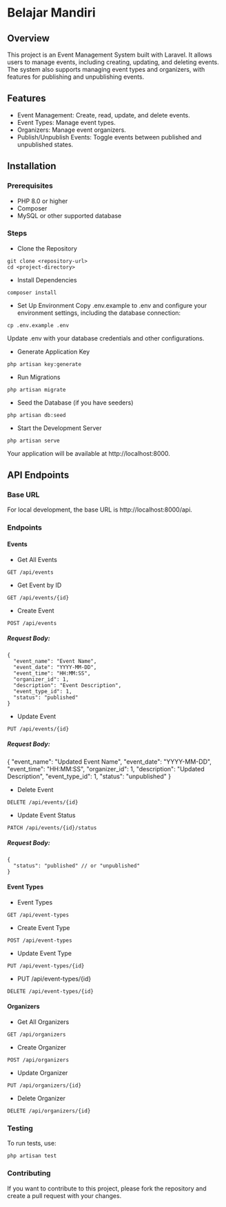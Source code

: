# Belajar Mandiri



## Overview

This project is an Event Management System built with Laravel. It allows users to manage events, including creating, updating, and deleting events. The system also supports managing event types and organizers, with features for publishing and unpublishing events.

## Features

- Event Management: Create, read, update, and delete events.
- Event Types: Manage event types.
- Organizers: Manage event organizers.
- Publish/Unpublish Events: Toggle events between published and unpublished states.

## Installation

### Prerequisites

- PHP 8.0 or higher
- Composer
- MySQL or other supported database

### Steps

- Clone the Repository

```
git clone <repository-url>
cd <project-directory>
```

- Install Dependencies

```
composer install
```

- Set Up Environment
Copy .env.example to .env and configure your environment settings, including the database connection:

```
cp .env.example .env
```

Update .env with your database credentials and other configurations.

- Generate Application Key
```
php artisan key:generate
```

- Run Migrations

```
php artisan migrate
```

- Seed the Database (if you have seeders)
```
php artisan db:seed
```

- Start the Development Server
```
php artisan serve
```

Your application will be available at http://localhost:8000.

## API Endpoints

### Base URL

For local development, the base URL is http://localhost:8000/api.

### Endpoints

#### Events

- Get All Events

```
GET /api/events
```

- Get Event by ID

```
GET /api/events/{id}
```

- Create Event

```
POST /api/events
```

##### Request Body:

```
{
  "event_name": "Event Name",
  "event_date": "YYYY-MM-DD",
  "event_time": "HH:MM:SS",
  "organizer_id": 1,
  "description": "Event Description",
  "event_type_id": 1,
  "status": "published"
}
```

- Update Event
```
PUT /api/events/{id}
```

##### Request Body:

{
  "event_name": "Updated Event Name",
  "event_date": "YYYY-MM-DD",
  "event_time": "HH:MM:SS",
  "organizer_id": 1,
  "description": "Updated Description",
  "event_type_id": 1,
  "status": "unpublished"
}

- Delete Event

```
DELETE /api/events/{id}
```

- Update Event Status

```
PATCH /api/events/{id}/status
```

##### Request Body:

```
{
  "status": "published" // or "unpublished"
}
```

#### Event Types

- Event Types

```
GET /api/event-types
```

- Create Event Type

```
POST /api/event-types
```

- Update Event Type

```
PUT /api/event-types/{id}
```

- PUT /api/event-types/{id}

```
DELETE /api/event-types/{id}
```

#### Organizers

- Get All Organizers

```
GET /api/organizers
```

- Create Organizer

```
POST /api/organizers
```

- Update Organizer

```
PUT /api/organizers/{id}
```

- Delete Organizer

```
DELETE /api/organizers/{id}
```

### Testing
To run tests, use:

```
php artisan test
```

### Contributing
If you want to contribute to this project, please fork the repository and create a pull request with your changes.